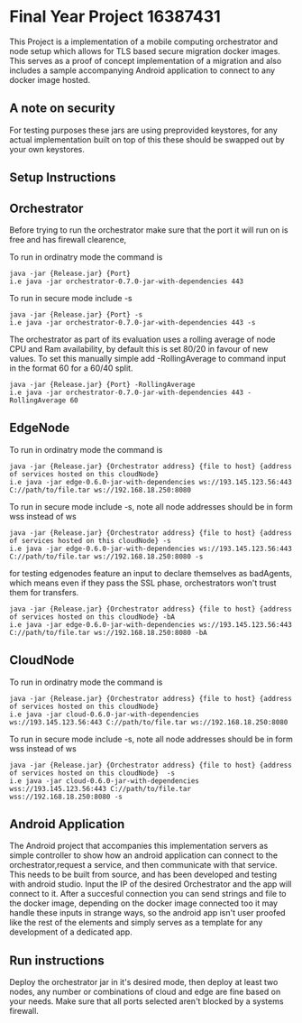 # Final Year Project 16387431

This Project is a implementation of a mobile computing orchestrator and node setup which allows for TLS based secure migration docker images. This serves as a proof of concept implementation of a migration and also includes a sample accompanying Android application to connect to any docker image hosted.


## A note on security
For testing purposes these jars are using preprovided keystores, for any actual implementation built on top of this these should be swapped out by your own keystores.

## Setup Instructions

## Orchestrator 
Before trying to run the orchestrator make sure that the port it will run on is free and has firewall clearence,

To run in ordinatry mode the command is
 ```
java -jar {Release.jar} {Port} 
i.e java -jar orchestrator-0.7.0-jar-with-dependencies 443
```
 
To run in secure mode include -s
 ```
java -jar {Release.jar} {Port} -s 
i.e java -jar orchestrator-0.7.0-jar-with-dependencies 443 -s
```

The orchestrator as part of its evaluation uses a rolling average of node CPU and Ram availability, by default this is set 80/20 in favour of new values. To set this manually simple add -RollingAverage to command input in the format 60 for a 60/40 split.
 ```
java -jar {Release.jar} {Port} -RollingAverage 
i.e java -jar orchestrator-0.7.0-jar-with-dependencies 443 -RollingAverage 60
```

## EdgeNode 
To run in ordinatry mode the command is
 ```
java -jar {Release.jar} {Orchestrator address} {file to host} {address of services hosted on this cloudNode} 
i.e java -jar edge-0.6.0-jar-with-dependencies ws://193.145.123.56:443 C://path/to/file.tar ws://192.168.18.250:8080
```
 
To run in secure mode include -s, note all node addresses should be in form wss instead of ws
 ```
java -jar {Release.jar} {Orchestrator address} {file to host} {address of services hosted on this cloudNode} -s
i.e java -jar edge-0.6.0-jar-with-dependencies ws://193.145.123.56:443 C://path/to/file.tar ws://192.168.18.250:8080 -s
```

for testing edgenodes feature an input to declare themselves as badAgents, which means even if they pass the SSL phase, orchestrators won't trust them for transfers.
 ```
java -jar {Release.jar} {Orchestrator address} {file to host} {address of services hosted on this cloudNode} -bA
i.e java -jar edge-0.6.0-jar-with-dependencies ws://193.145.123.56:443 C://path/to/file.tar ws://192.168.18.250:8080 -bA
```

## CloudNode 
To run in ordinatry mode the command is
 ```
java -jar {Release.jar} {Orchestrator address} {file to host} {address of services hosted on this cloudNode} 
i.e java -jar cloud-0.6.0-jar-with-dependencies ws://193.145.123.56:443 C://path/to/file.tar ws://192.168.18.250:8080
```
 
To run in secure mode include -s, note all node addresses should be in form wss instead of ws
 ```
java -jar {Release.jar} {Orchestrator address} {file to host} {address of services hosted on this cloudNode}  -s
i.e java -jar cloud-0.6.0-jar-with-dependencies wss://193.145.123.56:443 C://path/to/file.tar wss://192.168.18.250:8080 -s
```

## Android Application
The Android project that accompanies this implementation servers as simple controller to show how an android application can connect to the orchestrator,request a service, and then communicate with that service.
This needs to be built from source, and has been developed and testing with android studio.
Input the IP of the desired Orchestrator and the app will connect to it. After a succesful connection you can send strings and file to the docker image, depending on the docker image connected too it may handle these inputs in strange ways, so the android app isn't user proofed like the rest of the elements and simply serves as a template for any development of a dedicated app.

## Run instructions
Deploy the orchestrator jar in it's desired mode, then deploy at least two nodes, any number or combinations of cloud and edge are fine based on your needs. Make sure that all ports selected aren't blocked by a systems firewall.



